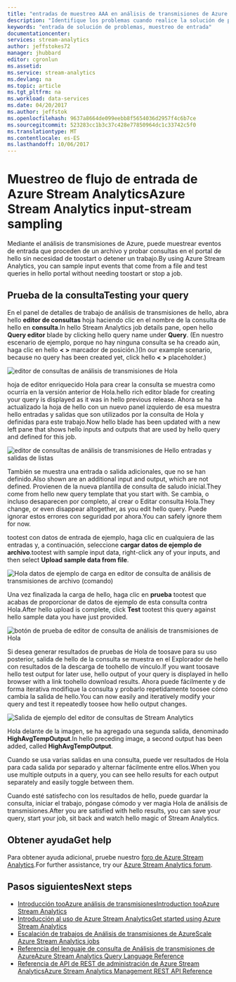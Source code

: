 ```yaml
---
title: "entradas de muestreo AAA en análisis de transmisiones de Azure | Documentos de Microsoft"
description: "Identifique los problemas cuando realice la solución de problemas de trabajos de Stream Analytics."
keywords: "entrada de solución de problemas, muestreo de entrada"
documentationcenter: 
services: stream-analytics
author: jeffstokes72
manager: jhubbard
editor: cgronlun
ms.assetid: 
ms.service: stream-analytics
ms.devlang: na
ms.topic: article
ms.tgt_pltfrm: na
ms.workload: data-services
ms.date: 04/20/2017
ms.author: jeffstok
ms.openlocfilehash: 9637a8664de099eebb8f5654036d2957f4c6b7ce
ms.sourcegitcommit: 523283cc1b3c37c428e77850964dc1c33742c5f0
ms.translationtype: MT
ms.contentlocale: es-ES
ms.lasthandoff: 10/06/2017
---
```

# <a name="azure-stream-analytics-input-stream-sampling"></a><span data-ttu-id="0d835-104">Muestreo de flujo de entrada de Azure Stream Analytics</span><span class="sxs-lookup"><span data-stu-id="0d835-104">Azure Stream Analytics input-stream sampling</span></span>

<span data-ttu-id="0d835-105">Mediante el análisis de transmisiones de Azure, puede muestrear eventos de entrada que proceden de un archivo y probar consultas en el portal de hello sin necesidad de toostart o detener un trabajo.</span><span class="sxs-lookup"><span data-stu-id="0d835-105">By using Azure Stream Analytics, you can sample input events that come from a file and test queries in hello portal without needing toostart or stop a job.</span></span>

## <a name="testing-your-query"></a><span data-ttu-id="0d835-106">Prueba de la consulta</span><span class="sxs-lookup"><span data-stu-id="0d835-106">Testing your query</span></span>

<span data-ttu-id="0d835-107">En el panel de detalles de trabajo de análisis de transmisiones de hello, abra hello **editor de consultas** hoja haciendo clic en el nombre de la consulta de hello en **consulta**.</span><span class="sxs-lookup"><span data-stu-id="0d835-107">In hello Stream Analytics job details pane, open hello **Query editor** blade by clicking hello query name under **Query**.</span></span> <span data-ttu-id="0d835-108">(En nuestro escenario de ejemplo, porque no hay ninguna consulta se ha creado aún, haga clic en hello **< >** marcador de posición.)</span><span class="sxs-lookup"><span data-stu-id="0d835-108">(In our example scenario, because no query has been created yet, click hello **< >** placeholder.)</span></span>

![editor de consultas de análisis de transmisiones de Hola](media/stream-analytics-sample-data-input/stream-analytics-query-editor.png)

<span data-ttu-id="0d835-110">hoja de editor enriquecido Hola para crear la consulta se muestra como ocurría en la versión anterior de Hola.</span><span class="sxs-lookup"><span data-stu-id="0d835-110">hello rich editor blade for creating your query is displayed as it was in hello previous release.</span></span> <span data-ttu-id="0d835-111">Ahora se ha actualizado la hoja de hello con un nuevo panel izquierdo de esa muestra hello entradas y salidas que son utilizados por la consulta de Hola y definidas para este trabajo.</span><span class="sxs-lookup"><span data-stu-id="0d835-111">Now hello blade has been updated with a new left pane that shows hello inputs and outputs that are used by hello query and defined for this job.</span></span>

![editor de consultas de análisis de transmisiones de Hello entradas y salidas de listas](media/stream-analytics-sample-data-input/stream-analytics-query-editor-highlight.png)

<span data-ttu-id="0d835-113">También se muestra una entrada o salida adicionales, que no se han definido.</span><span class="sxs-lookup"><span data-stu-id="0d835-113">Also shown are an additional input and output, which are not defined.</span></span> <span data-ttu-id="0d835-114">Provienen de la nueva plantilla de consulta de saludo inicial.</span><span class="sxs-lookup"><span data-stu-id="0d835-114">They come from hello new query template that you start with.</span></span> <span data-ttu-id="0d835-115">Se cambia, o incluso desaparecen por completo, al crear o Editar consulta Hola.</span><span class="sxs-lookup"><span data-stu-id="0d835-115">They change, or even disappear altogether, as you edit hello query.</span></span> <span data-ttu-id="0d835-116">Puede ignorar estos errores con seguridad por ahora.</span><span class="sxs-lookup"><span data-stu-id="0d835-116">You can safely ignore them for now.</span></span>

<span data-ttu-id="0d835-117">tootest con datos de entrada de ejemplo, haga clic en cualquiera de las entradas y, a continuación, seleccione **cargar datos de ejemplo de archivo**.</span><span class="sxs-lookup"><span data-stu-id="0d835-117">tootest with sample input data, right-click any of your inputs, and then select **Upload sample data from file**.</span></span>

![Hola datos de ejemplo de carga en editor de consulta de análisis de transmisiones de archivo (comando)](media/stream-analytics-sample-data-input/stream-analytics-query-editor-upload.png)

<span data-ttu-id="0d835-119">Una vez finalizada la carga de hello, haga clic en **prueba** tootest que acabas de proporcionar de datos de ejemplo de esta consulta contra Hola.</span><span class="sxs-lookup"><span data-stu-id="0d835-119">After hello upload is complete, click **Test** tootest this query against hello sample data you have just provided.</span></span>

![botón de prueba de editor de consulta de análisis de transmisiones de Hola](media/stream-analytics-sample-data-input/stream-analytics-query-editor-test.png)

<span data-ttu-id="0d835-121">Si desea generar resultados de pruebas de Hola de toosave para su uso posterior, salida de hello de la consulta se muestra en el Explorador de hello con resultados de la descarga de toohello de vínculo.</span><span class="sxs-lookup"><span data-stu-id="0d835-121">If you want toosave hello test output for later use, hello output of your query is displayed in hello browser with a link toohello download results.</span></span> <span data-ttu-id="0d835-122">Ahora puede fácilmente y de forma iterativa modifique la consulta y probarlo repetidamente toosee cómo cambia la salida de hello.</span><span class="sxs-lookup"><span data-stu-id="0d835-122">You can now easily and iteratively modify your query and test it repeatedly toosee how hello output changes.</span></span>

![Salida de ejemplo del editor de consultas de Stream Analytics](media/stream-analytics-sample-data-input/stream-analytics-query-editor-samples-output.png)

<span data-ttu-id="0d835-124">Hola delante de la imagen, se ha agregado una segunda salida, denominado **HighAvgTempOutput**.</span><span class="sxs-lookup"><span data-stu-id="0d835-124">In hello preceding image, a second output has been added, called **HighAvgTempOutput**.</span></span>

<span data-ttu-id="0d835-125">Cuando se usa varias salidas en una consulta, puede ver resultados de Hola para cada salida por separado y alternar fácilmente entre ellos.</span><span class="sxs-lookup"><span data-stu-id="0d835-125">When you use multiple outputs in a query, you can see hello results for each output separately and easily toggle between them.</span></span>

<span data-ttu-id="0d835-126">Cuando esté satisfecho con los resultados de hello, puede guardar la consulta, iniciar el trabajo, póngase cómodo y ver magia Hola de análisis de transmisiones.</span><span class="sxs-lookup"><span data-stu-id="0d835-126">After you are satisfied with hello results, you can save your query, start your job, sit back and watch hello magic of Stream Analytics.</span></span>

## <a name="get-help"></a><span data-ttu-id="0d835-127">Obtener ayuda</span><span class="sxs-lookup"><span data-stu-id="0d835-127">Get help</span></span>

<span data-ttu-id="0d835-128">Para obtener ayuda adicional, pruebe nuestro [foro de Azure Stream Analytics](https://social.msdn.microsoft.com/Forums/en-US/home?forum=AzureStreamAnalytics).</span><span class="sxs-lookup"><span data-stu-id="0d835-128">For further assistance, try our [Azure Stream Analytics forum](https://social.msdn.microsoft.com/Forums/en-US/home?forum=AzureStreamAnalytics).</span></span>

## <a name="next-steps"></a><span data-ttu-id="0d835-129">Pasos siguientes</span><span class="sxs-lookup"><span data-stu-id="0d835-129">Next steps</span></span>
* [<span data-ttu-id="0d835-130">Introducción tooAzure análisis de transmisiones</span><span class="sxs-lookup"><span data-stu-id="0d835-130">Introduction tooAzure Stream Analytics</span></span>](stream-analytics-introduction.md)
* [<span data-ttu-id="0d835-131">Introducción al uso de Azure Stream Analytics</span><span class="sxs-lookup"><span data-stu-id="0d835-131">Get started using Azure Stream Analytics</span></span>](stream-analytics-real-time-fraud-detection.md)
* [<span data-ttu-id="0d835-132">Escalación de trabajos de Análisis de transmisiones de Azure</span><span class="sxs-lookup"><span data-stu-id="0d835-132">Scale Azure Stream Analytics jobs</span></span>](stream-analytics-scale-jobs.md)
* [<span data-ttu-id="0d835-133">Referencia del lenguaje de consulta de Análisis de transmisiones de Azure</span><span class="sxs-lookup"><span data-stu-id="0d835-133">Azure Stream Analytics Query Language Reference</span></span>](https://msdn.microsoft.com/library/azure/dn834998.aspx)
* [<span data-ttu-id="0d835-134">Referencia de API de REST de administración de Azure Stream Analytics</span><span class="sxs-lookup"><span data-stu-id="0d835-134">Azure Stream Analytics Management REST API Reference</span></span>](https://msdn.microsoft.com/library/azure/dn835031.aspx)
